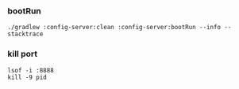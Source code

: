 ### bootRun
```shell script
./gradlew :config-server:clean :config-server:bootRun --info --stacktrace
```

### kill port
```shell script
lsof -i :8888
kill -9 pid
```
